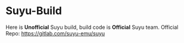 # Suyu-Build
Here is **Unofficial** Suyu build, build code is **Official** Suyu team.
Official Repo: https://gitlab.com/suyu-emu/suyu
